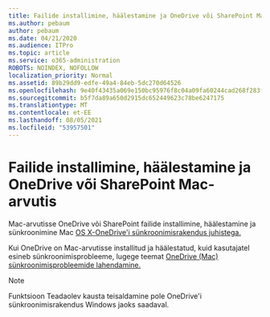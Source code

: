 ```yaml
---
title: Failide installimine, häälestamine ja OneDrive või SharePoint Mac-arvutis
ms.author: pebaum
author: pebaum
ms.date: 04/21/2020
ms.audience: ITPro
ms.topic: article
ms.service: o365-administration
ROBOTS: NOINDEX, NOFOLLOW
localization_priority: Normal
ms.assetid: 89b29dd9-edfe-49a4-84eb-5dc270d64526
ms.openlocfilehash: 9e40f43435a069e150bc95976f8c04a09fa60244cad268f283f326c1df363704
ms.sourcegitcommit: b5f7da89a650d2915dc652449623c78be6247175
ms.translationtype: MT
ms.contentlocale: et-EE
ms.lasthandoff: 08/05/2021
ms.locfileid: "53957501"
---
```

# <a name="install-setup-and-sync-onedrive-or-sharepoint-files-on-mac"></a>Failide installimine, häälestamine ja OneDrive või SharePoint Mac-arvutis 

Mac-arvutisse OneDrive või SharePoint failide installimine, häälestamine ja sünkroonimine Mac [OS X-OneDrive'i sünkroonimisrakendus juhistega.](https://support.office.com/article/sync-files-with-the-onedrive-sync-client-on-mac-os-x-d11b9f29-00bb-4172-be39-997da46f913f)

Kui OneDrive on Mac-arvutisse installitud ja häälestatud, kuid kasutajatel esineb sünkroonimisprobleeme, lugege teemat [OneDrive (Mac) sünkroonimisprobleemide lahendamine.](https://support.office.com/article/fix-onedrive-sync-problems-on-a-mac-af3012d7-13ec-4ac9-bbb1-ebcd2a0cd756)

> [!NOTE]
> Funktsioon Teadaolev kausta teisaldamine pole OneDrive'i sünkroonimisrakendus Windows jaoks saadaval.




